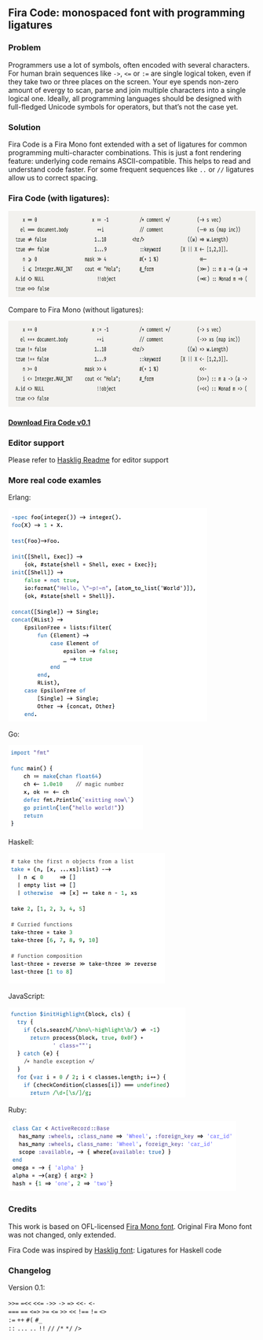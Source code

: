 ## Fira Code: monospaced font with programming ligatures

### Problem

Programmers use a lot of symbols, often encoded with several characters. For human brain sequences like `->`, `<=` or `:=` are single logical token, even if they take two or three places on the screen. Your eye spends non-zero amount of evergy to scan, parse and join multiple characters into a single logical one. Ideally, all programming languages should be designed with full-fledged Unicode symbols for operators, but that’s not the case yet.

### Solution

Fira Code is a Fira Mono font extended with a set of ligatures for common programming multi-character combinations. This is just a font rendering feature: underlying code remains ASCII-compatible. This helps to read and understand code faster. For some frequent sequences like `..` or `//` ligatures allow us to correct spacing.

### Fira Code (with ligatures):

<img src="./showcases/all_ligatures.png" style="width: 728px; height: 175px;"/>

Compare to Fira Mono (without ligatures):

<img src="./showcases/no_ligatures.png" style="width: 728px; height: 175px;"/>

#### [Download Fira Code v0.1](https://github.com/tonsky/FiraCode/releases/download/0.1/FiraCode-Regular.otf)

### Editor support

Please refer to [Hasklig Readme](https://github.com/i-tu/Hasklig) for editor support

### More real code examles

Erlang:

<img src="./showcases/erlang.png" style="width: 405px; height: 433px;"/>

Go:

<img src="./showcases/go.png" style="width: 274px; height: 171px;"/>

Haskell:

<img src="./showcases/haskell.png" style="width: 319px; height: 265px;"/>

JavaScript:

<img src="./showcases/javascript.png" style="width: 361px; height: 183px;"/>

Ruby:

<img src="./showcases/ruby.png" style="width: 464px; height: 143px;"/>


### Credits

This work is based on OFL-licensed [Fira Mono font](https://github.com/mozilla/Fira). Original Fira Mono font was not changed, only extended.

Fira Code was inspired by [Hasklig font](https://github.com/i-tu/Hasklig): Ligatures for Haskell code

### Changelog

Version 0.1:

`>>=` `=<<` `<<=` `->>` `->` `=>` `<<-` `<-`  
`===` `==` `<=>` `>=` `<=` `>>` `<<` `!==` `!=` `<>`  
`:=` `++` `#(` `#_`  
`::` `...` `..` `!!` `//` `/*` `*/` `/>`  
